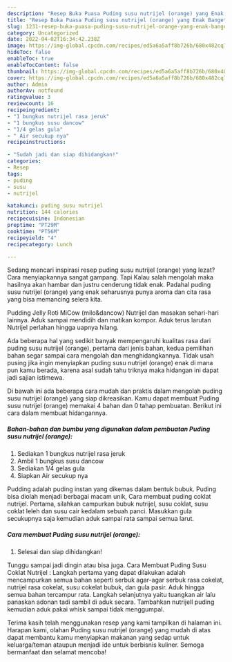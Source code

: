 ```yaml
---
description: "Resep Buka Puasa Puding susu nutrijel (orange) yang Enak Banget"
title: "Resep Buka Puasa Puding susu nutrijel (orange) yang Enak Banget"
slug: 1231-resep-buka-puasa-puding-susu-nutrijel-orange-yang-enak-banget
category: Uncategorized
date: 2022-04-02T16:34:42.238Z
image: https://img-global.cpcdn.com/recipes/ed5a6a5aff8b726b/680x482cq70/puding-susu-nutrijel-orange-foto-resep-utama.jpg
hideToc: false
enableToc: true
enableTocContent: false
thumbnail: https://img-global.cpcdn.com/recipes/ed5a6a5aff8b726b/680x482cq70/puding-susu-nutrijel-orange-foto-resep-utama.jpg
cover: https://img-global.cpcdn.com/recipes/ed5a6a5aff8b726b/680x482cq70/puding-susu-nutrijel-orange-foto-resep-utama.jpg
author: Admin
authorAv: notfound
ratingvalue: 3
reviewcount: 16
recipeingredient:
- "1 bungkus nutrijel rasa jeruk"
- "1 bungkus susu dancow"
- "1/4 gelas gula"
- " Air secukup nya"
recipeinstructions:

- "Sudah jadi dan siap dihidangkan!"
categories:
- Resep
tags:
- puding
- susu
- nutrijel

katakunci: puding susu nutrijel 
nutrition: 144 calories
recipecuisine: Indonesian
preptime: "PT29M"
cooktime: "PT56M"
recipeyield: "4"
recipecategory: Lunch

---
```



Sedang mencari inspirasi resep puding susu nutrijel (orange) yang lezat? Cara menyiapkannya sangat gampang. Tapi Kalau salah mengolah maka hasilnya akan hambar dan justru cenderung tidak enak. Padahal puding susu nutrijel (orange) yang enak seharusnya punya aroma dan cita rasa yang bisa memancing selera kita.


Pudding Jelly Roti MiCow (milo&amp;dancow) Nutrijel dan masakan sehari-hari lainnya. Aduk sampai mendidih dan matikan kompor. Aduk terus larutan Nutrijel perlahan hingga uapnya hilang.

Ada beberapa hal yang sedikit banyak mempengaruhi kualitas rasa dari puding susu nutrijel (orange), pertama dari jenis bahan, kedua pemilihan bahan segar sampai cara mengolah dan menghidangkannya. Tidak usah pusing jika ingin menyiapkan puding susu nutrijel (orange) enak di mana pun kamu berada, karena asal sudah tahu triknya maka hidangan ini dapat jadi sajian istimewa.


Di bawah ini ada beberapa cara mudah dan praktis dalam mengolah puding susu nutrijel (orange) yang siap dikreasikan. Kamu dapat membuat Puding susu nutrijel (orange) memakai 4 bahan dan 0 tahap pembuatan. Berikut ini cara dalam membuat hidangannya.

<!--inarticleads1-->

##### Bahan-bahan dan bumbu yang digunakan dalam pembuatan Puding susu nutrijel (orange):

1. Sediakan 1 bungkus nutrijel rasa jeruk
1. Ambil 1 bungkus susu dancow
1. Sediakan 1/4 gelas gula
1. Siapkan  Air secukup nya


Pudding adalah puding instan yang dikemas dalam bentuk bubuk. Puding bisa diolah menjadi berbagai macam unik, Cara membuat puding coklat nutrijel. Pertama, silahkan campurkan bubuk nutrijel, susu coklat, susu coklat leleh dan susu cair kedalam sebuah panci. Masukkan gula secukupnya saja kemudian aduk sampai rata sampai semua larut. 

<!--inarticleads2-->

##### Cara membuat Puding susu nutrijel (orange):


1. Selesai dan siap dihidangkan!

Tunggu sampai jadi dingin atau bisa juga. Cara Membuat Puding Susu Coklat Nutrijel : Langkah pertama yang dapat dilakukan adalah mencampurkan semua bahan seperti serbuk agar-agar serbuk rasa cokelat, nutrijel rasa cokelat, susu cokelat bubuk, dan gula pasir. Aduk hingga semua bahan tercampur rata. Langkah selanjutnya yaitu tuangkan air lalu panaskan adonan tadi sambil di aduk secara. Tambahkan nutrijell puding kemudian aduk pakai whisk sampai tidak menggumpal. 

Terima kasih telah menggunakan resep yang kami tampilkan di halaman ini. Harapan kami, olahan Puding susu nutrijel (orange) yang mudah di atas dapat membantu kamu menyiapkan makanan yang sedap untuk keluarga/teman ataupun menjadi ide untuk berbisnis kuliner. Semoga bermanfaat dan selamat mencoba!
